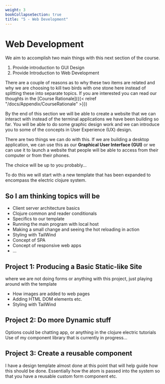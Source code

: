 ```yaml
---
weight: 3
bookCollapseSection: true
title: "5 - Web Development"
---
```


# Web Development

We aim to accomplish two main things with this next section of the course.
1. Provide introduction to GUI Design
2. Provide Introduction to Web Development

There are a couple of reasons as to why these two items are related and why we
are choosing to kill two birds with one stone here instead of splitting these
into separate topics. If you are interested you can read our thoughts in the
[Course Rationale]({{< relref "/docs/Appendix/CourseRationale" >}})


By the end of this section we will be able to create a website that we can interact
with instead of the terminal applications we have been building so far. You will
be able to do some graphic design work and we can introduce you to some of the
concepts in User Experience (UX) design. 

There are two things we can do with this. If we are building a desktop
application, we can use this as our **Graphical User Interface (GUI)** or we can
use it to launch a website that people will be able to access from their
computer or from their phones. 

The choice will be up to you probably...

To do this we will start with a new template that has been expanded to encompass the electric clojure system.



## So I am thinking topics will be

- Client server architecture basics
- Clojure common and reader conditionals
- Specifics to our template
- Running the main program with local host
- Making a small change and seeing the hot reloading in action
- Styling with TailWind
- Concept of SPA
- Concept of responsive web apps
- ...

## Project 1: Producing a Basic Static-like Site 
where we are not doing forms or anything with this project, just playing around
with the template

- How images are added to web pages
- Adding HTML DOM elements etc.
- Styling with TailWind

## Project 2: Do more Dynamic stuff
Options could be chatting app, or anything in the clojure electric tutorials Use
of my component library that is currently in progress... 

## Project 3: Create a reusable component
I have a design template almost done at this point that will help guide how this
should be done. Essentially how the atom is passed into the system so that you
have a reusable custom form component etc.

